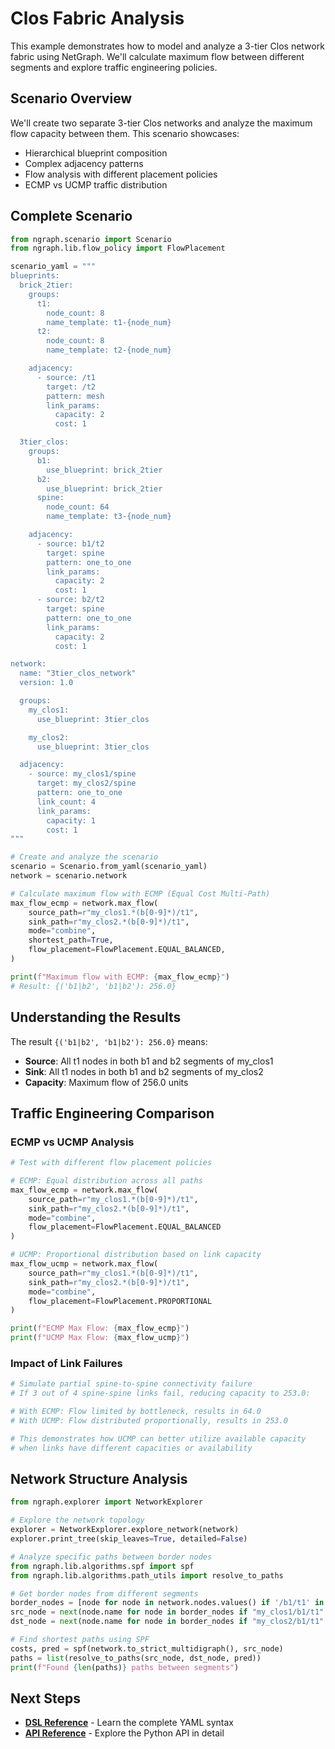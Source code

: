 # Clos Fabric Analysis

This example demonstrates how to model and analyze a 3-tier Clos network fabric using NetGraph. We'll calculate maximum flow between different segments and explore traffic engineering policies.

## Scenario Overview

We'll create two separate 3-tier Clos networks and analyze the maximum flow capacity between them. This scenario showcases:

- Hierarchical blueprint composition
- Complex adjacency patterns  
- Flow analysis with different placement policies
- ECMP vs UCMP traffic distribution

## Complete Scenario

```python
from ngraph.scenario import Scenario
from ngraph.lib.flow_policy import FlowPlacement

scenario_yaml = """
blueprints:
  brick_2tier:
    groups:
      t1:
        node_count: 8
        name_template: t1-{node_num}
      t2:
        node_count: 8
        name_template: t2-{node_num}

    adjacency:
      - source: /t1
        target: /t2
        pattern: mesh
        link_params:
          capacity: 2
          cost: 1

  3tier_clos:
    groups:
      b1:
        use_blueprint: brick_2tier
      b2:
        use_blueprint: brick_2tier
      spine:
        node_count: 64
        name_template: t3-{node_num}

    adjacency:
      - source: b1/t2
        target: spine
        pattern: one_to_one
        link_params:
          capacity: 2
          cost: 1
      - source: b2/t2
        target: spine
        pattern: one_to_one
        link_params:
          capacity: 2
          cost: 1

network:
  name: "3tier_clos_network"
  version: 1.0

  groups:
    my_clos1:
      use_blueprint: 3tier_clos

    my_clos2:
      use_blueprint: 3tier_clos

  adjacency:
    - source: my_clos1/spine
      target: my_clos2/spine
      pattern: one_to_one
      link_count: 4
      link_params:
        capacity: 1
        cost: 1
"""

# Create and analyze the scenario
scenario = Scenario.from_yaml(scenario_yaml)
network = scenario.network

# Calculate maximum flow with ECMP (Equal Cost Multi-Path)
max_flow_ecmp = network.max_flow(
    source_path=r"my_clos1.*(b[0-9]*)/t1",
    sink_path=r"my_clos2.*(b[0-9]*)/t1",
    mode="combine",
    shortest_path=True,
    flow_placement=FlowPlacement.EQUAL_BALANCED,
)

print(f"Maximum flow with ECMP: {max_flow_ecmp}")
# Result: {('b1|b2', 'b1|b2'): 256.0}
```

## Understanding the Results

The result `{('b1|b2', 'b1|b2'): 256.0}` means:
- **Source**: All t1 nodes in both b1 and b2 segments of my_clos1
- **Sink**: All t1 nodes in both b1 and b2 segments of my_clos2  
- **Capacity**: Maximum flow of 256.0 units

## Traffic Engineering Comparison

### ECMP vs UCMP Analysis

```python
# Test with different flow placement policies

# ECMP: Equal distribution across all paths
max_flow_ecmp = network.max_flow(
    source_path=r"my_clos1.*(b[0-9]*)/t1",
    sink_path=r"my_clos2.*(b[0-9]*)/t1", 
    mode="combine",
    flow_placement=FlowPlacement.EQUAL_BALANCED
)

# UCMP: Proportional distribution based on link capacity
max_flow_ucmp = network.max_flow(
    source_path=r"my_clos1.*(b[0-9]*)/t1",
    sink_path=r"my_clos2.*(b[0-9]*)/t1",
    mode="combine", 
    flow_placement=FlowPlacement.PROPORTIONAL
)

print(f"ECMP Max Flow: {max_flow_ecmp}")
print(f"UCMP Max Flow: {max_flow_ucmp}")
```

### Impact of Link Failures

```python
# Simulate partial spine-to-spine connectivity failure
# If 3 out of 4 spine-spine links fail, reducing capacity to 253.0:

# With ECMP: Flow limited by bottleneck, results in 64.0
# With UCMP: Flow distributed proportionally, results in 253.0

# This demonstrates how UCMP can better utilize available capacity
# when links have different capacities or availability
```

## Network Structure Analysis

```python
from ngraph.explorer import NetworkExplorer

# Explore the network topology
explorer = NetworkExplorer.explore_network(network)
explorer.print_tree(skip_leaves=True, detailed=False)

# Analyze specific paths between border nodes
from ngraph.lib.algorithms.spf import spf
from ngraph.lib.algorithms.path_utils import resolve_to_paths

# Get border nodes from different segments
border_nodes = [node for node in network.nodes.values() if '/b1/t1' in node.name or '/b2/t1' in node.name]
src_node = next(node.name for node in border_nodes if "my_clos1/b1/t1" in node.name)
dst_node = next(node.name for node in border_nodes if "my_clos2/b1/t1" in node.name)

# Find shortest paths using SPF
costs, pred = spf(network.to_strict_multidigraph(), src_node)
paths = list(resolve_to_paths(src_node, dst_node, pred))
print(f"Found {len(paths)} paths between segments")
```

## Next Steps

- **[DSL Reference](../reference/dsl.md)** - Learn the complete YAML syntax
- **[API Reference](../reference/api.md)** - Explore the Python API in detail
